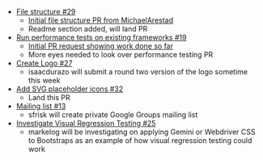 * [File structure #29](https://github.com/jquery/css-chassis/issues/29)
  * [Initial file structure PR from MichaelArestad](https://github.com/jquery/css-chassis/pull/33)
  * Readme section added, will land PR
* [Run performance tests on existing frameworks #19](https://github.com/jquery/css-chassis/issues/19)
  * [Initial PR request showing work done so far](https://github.com/jquery/css-chassis/pull/34)
  * More eyes needed to look over performance testing PR
* [Create Logo #27](https://github.com/jquery/css-chassis/issues/27)
  * isaacdurazo will submit a round two version of the logo sometime this week
* [Add SVG placeholder icons #32](https://github.com/jquery/css-chassis/pull/32)
  * Land this PR
* [Mailing list #13](https://github.com/jquery/css-chassis/issues/13)
  * sfrisk will create private Google Groups mailing list
* [Investigate Visual Regression Testing #25](https://github.com/jquery/css-chassis/issues/25)
  * markelog will be investigating on applying Gemini or Webdriver CSS to Bootstraps as an example of how visual regression testing could work
